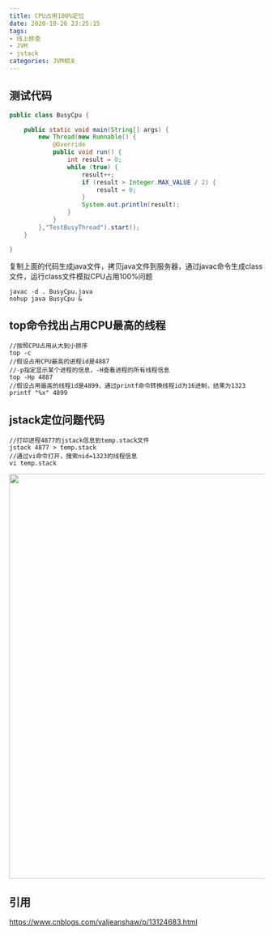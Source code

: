 ```yaml
---
title: CPU占用100%定位
date: 2020-10-26 23:25:15
tags: 
- 线上排查
- JVM
- jstack
categories: JVM相关
---
```


## 测试代码

```java
public class BusyCpu {

    public static void main(String[] args) {
        new Thread(new Runnable() {
            @Override
            public void run() {
                int result = 0;
                while (true) {
                    result++;
                    if (result > Integer.MAX_VALUE / 2) {
                        result = 0;
                    }
                    System.out.println(result);
                }
            }
        },"TestBusyThread").start();
    }

}
```

复制上面的代码生成java文件，拷贝java文件到服务器，通过javac命令生成class文件，运行class文件模拟CPU占用100%问题

```shell
javac -d . BusyCpu.java
nohup java BusyCpu &
```

## top命令找出占用CPU最高的线程

```shell
//按照CPU占用从大到小排序
top -c
//假设占用CPU最高的进程id是4887
//-p指定显示某个进程的信息，-H查看进程的所有线程信息
top -Hp 4887
//假设占用最高的线程id是4899，通过printf命令转换线程id为16进制，结果为1323
printf "%x" 4899
```

## jstack定位问题代码

```shell
//打印进程4877的jstack信息到temp.stack文件
jstack 4877 > temp.stack
//通过vi命令打开，搜索nid=1323的线程信息
vi temp.stack
```

<p><img src="/assets/blogImg/CPU占用100定位_01.png" width="800"></p>

## 引用

https://www.cnblogs.com/valjeanshaw/p/13124683.html

